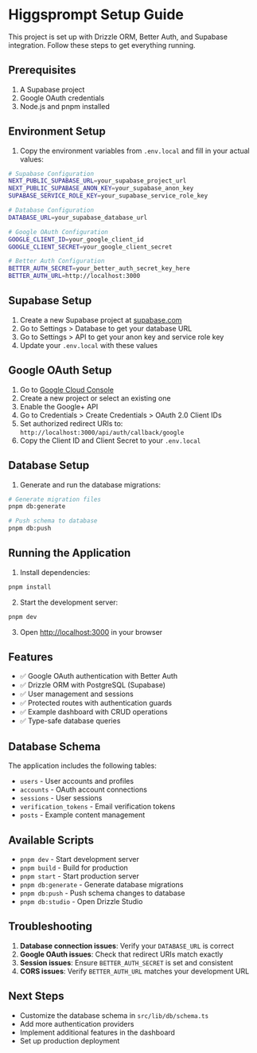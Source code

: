 # Higgsprompt Setup Guide

This project is set up with Drizzle ORM, Better Auth, and Supabase integration. Follow these steps to get everything running.

## Prerequisites

1. A Supabase project
2. Google OAuth credentials
3. Node.js and pnpm installed

## Environment Setup

1. Copy the environment variables from `.env.local` and fill in your actual values:

```bash
# Supabase Configuration
NEXT_PUBLIC_SUPABASE_URL=your_supabase_project_url
NEXT_PUBLIC_SUPABASE_ANON_KEY=your_supabase_anon_key
SUPABASE_SERVICE_ROLE_KEY=your_supabase_service_role_key

# Database Configuration
DATABASE_URL=your_supabase_database_url

# Google OAuth Configuration
GOOGLE_CLIENT_ID=your_google_client_id
GOOGLE_CLIENT_SECRET=your_google_client_secret

# Better Auth Configuration
BETTER_AUTH_SECRET=your_better_auth_secret_key_here
BETTER_AUTH_URL=http://localhost:3000
```

## Supabase Setup

1. Create a new Supabase project at [supabase.com](https://supabase.com)
2. Go to Settings > Database to get your database URL
3. Go to Settings > API to get your anon key and service role key
4. Update your `.env.local` with these values

## Google OAuth Setup

1. Go to [Google Cloud Console](https://console.cloud.google.com)
2. Create a new project or select an existing one
3. Enable the Google+ API
4. Go to Credentials > Create Credentials > OAuth 2.0 Client IDs
5. Set authorized redirect URIs to: `http://localhost:3000/api/auth/callback/google`
6. Copy the Client ID and Client Secret to your `.env.local`

## Database Setup

1. Generate and run the database migrations:

```bash
# Generate migration files
pnpm db:generate

# Push schema to database
pnpm db:push
```

## Running the Application

1. Install dependencies:
```bash
pnpm install
```

2. Start the development server:
```bash
pnpm dev
```

3. Open [http://localhost:3000](http://localhost:3000) in your browser

## Features

- ✅ Google OAuth authentication with Better Auth
- ✅ Drizzle ORM with PostgreSQL (Supabase)
- ✅ User management and sessions
- ✅ Protected routes with authentication guards
- ✅ Example dashboard with CRUD operations
- ✅ Type-safe database queries

## Database Schema

The application includes the following tables:
- `users` - User accounts and profiles
- `accounts` - OAuth account connections
- `sessions` - User sessions
- `verification_tokens` - Email verification tokens
- `posts` - Example content management

## Available Scripts

- `pnpm dev` - Start development server
- `pnpm build` - Build for production
- `pnpm start` - Start production server
- `pnpm db:generate` - Generate database migrations
- `pnpm db:push` - Push schema changes to database
- `pnpm db:studio` - Open Drizzle Studio

## Troubleshooting

1. **Database connection issues**: Verify your `DATABASE_URL` is correct
2. **Google OAuth issues**: Check that redirect URIs match exactly
3. **Session issues**: Ensure `BETTER_AUTH_SECRET` is set and consistent
4. **CORS issues**: Verify `BETTER_AUTH_URL` matches your development URL

## Next Steps

- Customize the database schema in `src/lib/db/schema.ts`
- Add more authentication providers
- Implement additional features in the dashboard
- Set up production deployment
